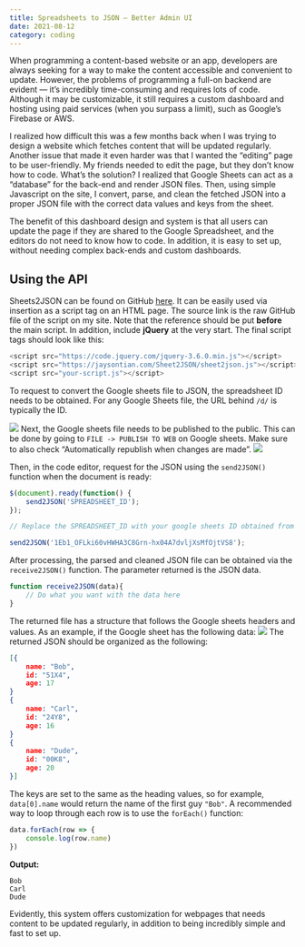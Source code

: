 ```yaml
---
title: Spreadsheets to JSON — Better Admin UI
date: 2021-08-12
category: coding
---
```


When programming a content-based website or an app, developers are always seeking for a way to make the content accessible and convenient to update. However, the problems of programming a full-on backend are evident — it’s incredibly time-consuming and requires lots of code. Although it may be customizable, it still requires a custom dashboard and hosting using paid services (when you surpass a limit), such as Google’s Firebase or AWS.

I realized how difficult this was a few months back when I was trying to design a website which fetches content that will be updated regularly. Another issue that made it even harder was that I wanted the “editing” page to be user-friendly. My friends needed to edit the page, but they don’t know how to code. What’s the solution? I realized that Google Sheets can act as a “database” for the back-end and render JSON files. Then, using simple Javascript on the site, I convert, parse, and clean the fetched JSON into a proper JSON file with the correct data values and keys from the sheet.

The benefit of this dashboard design and system is that all users can update the page if they are shared to the Google Spreadsheet, and the editors do not need to know how to code. In addition, it is easy to set up, without needing complex back-ends and custom dashboards.

## Using the API

Sheets2JSON can be found on GitHub [here][1]. It can be easily used via insertion as a script tag on an HTML page. The source link is the raw GitHub file of the script on my site. Note that the reference should be put **before** the main script. In addition, include **jQuery** at the very start. The final script tags should look like this:

```js
<script src="https://code.jquery.com/jquery-3.6.0.min.js"></script>
<script src="https://jaysontian.com/Sheet2JSON/sheet2json.js"></script>
<script src="your-script.js"></script>
```
To request to convert the Google sheets file to JSON, the spreadsheet ID needs to be obtained. For any Google Sheets file, the URL behind `/d/` is typically the ID.

![][image-1]
Next, the Google sheets file needs to be published to the public. This can be done by going to `FILE -> PUBLISH TO WEB` on Google sheets. Make sure to also check “Automatically republish when changes are made”.
![][image-2]

Then, in the code editor, request for the JSON using the `send2JSON()` function when the document is ready:

```js
$(document).ready(function() {
    send2JSON('SPREADSHEET_ID');
});

// Replace the SPREADSHEET_ID with your google sheets ID obtained from the URL after it has been published. For example:

send2JSON('1Eb1_OFLki60vHWHA3C8Grn-hx04A7dvljXsMfOjtVS8');

```

After processing, the parsed and cleaned JSON file can be obtained via the `receive2JSON()` function. The parameter returned is the JSON data.

```js
function receive2JSON(data){
	// Do what you want with the data here
}
```

The returned file has a structure that follows the Google sheets headers and values. As an example, if the Google sheet has the following data:
![][image-3]
The returned JSON should be organized as the following:
```json
[{
	name: "Bob",
	id: "51X4",
	age: 17
}
{
	name: "Carl",
	id: "24Y8",
	age: 16
}
{
	name: "Dude",
	id: "00K8",
	age: 20
}]
```

The keys are set to the same as the heading values, so for example, `data[0].name` would return the name of the first guy `"Bob"`. A recommended way to loop through each row is to use the `forEach()` function:
```js
data.forEach(row => {
	console.log(row.name)
})
```
**Output:**
```
Bob
Carl
Dude
```

Evidently, this system offers customization for webpages that needs content to be updated regularly, in addition to being incredibly simple and fast to set up.

[1]:	https://github.com/Jaysontian/Sheet2JSON

[image-1]:	https://i.imgur.com/AjBaPWo.png
[image-2]:	https://i.imgur.com/8YRffJO.png
[image-3]:	https://i.imgur.com/CVma78u.png